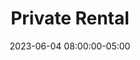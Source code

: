 ---
date: 2023-06-04 08:00:00-05:00
dates: 8 am on June 4 2023
draft: false
durationMinutes: 600
title: Private Rental
---